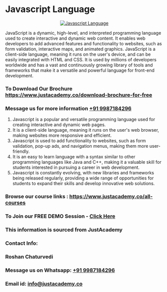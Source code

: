 # Javascript Language

<p align="center">
  <a href="https://justacademy.co/course-detail/javascript-training">
    <img src="https://justacademy.co/storage2/course_image/1676636853_course_image.webp" alt="Javascript Language">
  </a>
</p>


JavaScript is a dynamic, high-level, and interpreted programming language used to create interactive and dynamic web content. It enables web developers to add advanced features and functionality to websites, such as form validation, interactive maps, and animated graphics. JavaScript is a client-side language, meaning it runs on the user's device, and can be easily integrated with HTML and CSS. It is used by millions of developers worldwide and has a vast and continuously growing library of tools and frameworks that make it a versatile and powerful language for front-end development.
### To Download Our Brochure https://www.justacademy.co/download-brochure-for-free
### Message us for more information [+91 9987184296](https://api.whatsapp.com/send?phone=919987184296)
1) Javascript is a popular and versatile programming language used for creating interactive and dynamic web pages.
2) It is a client-side language, meaning it runs on the user's web browser, making websites more responsive and efficient.
3) Javascript is used to add functionality to websites, such as form validation, pop-up ads, and navigation menus, making them more user-friendly.
4) It is an easy to learn language with a syntax similar to other programming languages like Java and C++, making it a valuable skill for students interested in pursuing a career in web development.
5) Javascript is constantly evolving, with new libraries and frameworks being released regularly, providing a wide range of opportunities for students to expand their skills and develop innovative web solutions.

### Browse our course links : https://www.justacademy.co/all-courses 
### To Join our FREE DEMO Session - [Click Here](https://www.justacademy.co/register-for-course-demo)


### This information is sourced from JustAcademy
### Contact Info:
### Roshan Chaturvedi
### Message us on Whatsapp: [+91 9987184296](https://api.whatsapp.com/send?phone=919987184296)
### Email id: [info@justacademy.co](mailto:info@justacademy.co)
                    